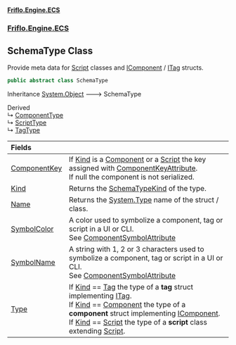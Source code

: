 #### [Friflo.Engine.ECS](index.md 'index')
### [Friflo.Engine.ECS](Friflo.Engine.ECS.md 'Friflo.Engine.ECS')

## SchemaType Class

Provide meta data for [Script](Script.md 'Friflo.Engine.ECS.Script') classes and [IComponent](IComponent.md 'Friflo.Engine.ECS.IComponent') / [ITag](ITag.md 'Friflo.Engine.ECS.ITag') structs.

```csharp
public abstract class SchemaType
```

Inheritance [System.Object](https://docs.microsoft.com/en-us/dotnet/api/System.Object 'System.Object') &#129106; SchemaType

Derived  
&#8627; [ComponentType](ComponentType.md 'Friflo.Engine.ECS.ComponentType')  
&#8627; [ScriptType](ScriptType.md 'Friflo.Engine.ECS.ScriptType')  
&#8627; [TagType](TagType.md 'Friflo.Engine.ECS.TagType')

| Fields | |
| :--- | :--- |
| [ComponentKey](SchemaType.ComponentKey.md 'Friflo.Engine.ECS.SchemaType.ComponentKey') | If [Kind](SchemaType.Kind.md 'Friflo.Engine.ECS.SchemaType.Kind') is a [Component](SchemaTypeKind.md#Friflo.Engine.ECS.SchemaTypeKind.Component 'Friflo.Engine.ECS.SchemaTypeKind.Component') or a [Script](Script.md 'Friflo.Engine.ECS.Script') the key assigned with [ComponentKeyAttribute](ComponentKeyAttribute.md 'Friflo.Engine.ECS.ComponentKeyAttribute').<br/> If null the component is not serialized. |
| [Kind](SchemaType.Kind.md 'Friflo.Engine.ECS.SchemaType.Kind') | Returns the [SchemaTypeKind](SchemaTypeKind.md 'Friflo.Engine.ECS.SchemaTypeKind') of the type. |
| [Name](SchemaType.Name.md 'Friflo.Engine.ECS.SchemaType.Name') | Returns the [System.Type](https://docs.microsoft.com/en-us/dotnet/api/System.Type 'System.Type') name of the struct / class. |
| [SymbolColor](SchemaType.SymbolColor.md 'Friflo.Engine.ECS.SchemaType.SymbolColor') | A color used to symbolize a component, tag or script in a UI or CLI. <br/> See [ComponentSymbolAttribute](ComponentSymbolAttribute.md 'Friflo.Engine.ECS.ComponentSymbolAttribute') |
| [SymbolName](SchemaType.SymbolName.md 'Friflo.Engine.ECS.SchemaType.SymbolName') | A string with 1, 2 or 3 characters used to symbolize a component, tag or script in a UI or CLI.<br/> See [ComponentSymbolAttribute](ComponentSymbolAttribute.md 'Friflo.Engine.ECS.ComponentSymbolAttribute') |
| [Type](SchemaType.Type.md 'Friflo.Engine.ECS.SchemaType.Type') | If [Kind](SchemaType.Kind.md 'Friflo.Engine.ECS.SchemaType.Kind') == [Tag](SchemaTypeKind.md#Friflo.Engine.ECS.SchemaTypeKind.Tag 'Friflo.Engine.ECS.SchemaTypeKind.Tag') the type of a <b>tag</b> struct implementing [ITag](ITag.md 'Friflo.Engine.ECS.ITag').<br/> If [Kind](SchemaType.Kind.md 'Friflo.Engine.ECS.SchemaType.Kind') == [Component](SchemaTypeKind.md#Friflo.Engine.ECS.SchemaTypeKind.Component 'Friflo.Engine.ECS.SchemaTypeKind.Component') the type of a <b>component</b> struct implementing [IComponent](IComponent.md 'Friflo.Engine.ECS.IComponent').<br/> If [Kind](SchemaType.Kind.md 'Friflo.Engine.ECS.SchemaType.Kind') == [Script](Script.md 'Friflo.Engine.ECS.Script') the type of a <b>script</b> class extending [Script](Script.md 'Friflo.Engine.ECS.Script').<br/> |
